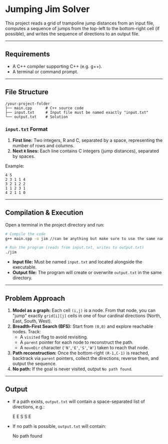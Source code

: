 # Jumping Jim Solver

This project reads a grid of trampoline jump distances from an input file, computes a sequence of jumps from the top-left to the bottom-right cell (if possible), and writes the sequence of directions to an output file.

---

## Requirements

- A C++ compiler supporting C++ (e.g. g++).
- A terminal or command prompt.

---

## File Structure

```text
/your-project-folder
├── main.cpp      # C++ source code
├── input.txt     # Input file must be named exactly "input.txt"
└── output.txt    # Solution
```

### `input.txt` Format

1. **First line:** Two integers, R and C, separated by a space, representing the number of rows and columns.
2. **Next `R` lines:** Each line contains C integers (jump distances), separated by spaces.

Example:
```text
4 5
2 3 1 1 4
3 2 1 2 2
1 1 2 3 1
4 2 1 1 0
```

---

## Compilation & Execution

Open a terminal in the project directory and run:

```bash
# Compile the code
g++ main.cpp -o jim //can be anything but make sure to use the same name while executing the complied file

# Run the program (reads from input.txt, writes to output.txt)
./jim   
```

- **Input file:** Must be named `input.txt` and located alongside the executable.
- **Output file:** The program will create or overwrite `output.txt` in the same directory.

---

## Problem Approach

1. **Model as a graph:** Each cell `(i,j)` is a node. From that node, you can "jump" exactly `grid[i][j]` cells in one of four cardinal directions (North, East, South, West).
2. **Breadth-First Search (BFS):** Start from `(0,0)` and explore reachable nodes. Track:
   - A `visited` flag to avoid revisiting.
   - A `parent` pointer for each node to reconstruct the path.
   - A `moveDir` character (`'N'`,`'E'`,`'S'`,`'W'`) taken to reach that node.
3. **Path reconstruction:** Once the bottom-right `(R-1,C-1)` is reached, backtrack via `parent` pointers, collect the directions, reverse them, and output the sequence.
4. **No path:** If the goal is never visited, output `No path found`.

---

## Output

- If a path exists, `output.txt` will contain a space-separated list of directions, e.g.: 

  E E S S E

- If no path is possible, `output.txt` will contain:
 
  No path found


